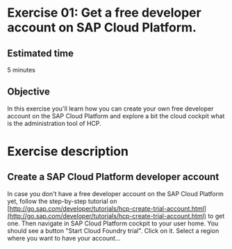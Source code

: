 # Exercise 01: Get a free developer account on SAP Cloud Platform.

## Estimated time

5 minutes

## Objective

In this exercise you'll learn how you can create your own free developer account on the SAP Cloud Platform and explore a bit the cloud cockpit what is the administration tool of HCP.

# Exercise description

## Create a SAP Cloud Platform developer account

In case you don't have a free developer account on the SAP  Cloud Platform yet, follow the step-by-step tutorial on [http://go.sap.com/developer/tutorials/hcp-create-trial-account.html](http://go.sap.com/developer/tutorials/hcp-create-trial-account.html) to get one. Then navigate in SAP Cloud Platform cockpit to your user home. You should see a button "Start Cloud Foundry trial". Click on it. Select a region where you want to have your account...
